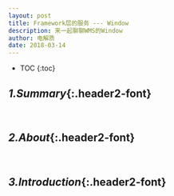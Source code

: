 ```yaml
---
layout: post
title: Framework层的服务 --- Window
description: 来一起聊聊WMS的Window
author: 电解质
date: 2018-03-14
---
```

* TOC
{:toc}
## *1.Summary*{:.header2-font}
&emsp;&emsp;
## *2.About*{:.header2-font}
&emsp;&emsp;
## *3.Introduction*{:.header2-font}



<!-- ## *4.Reference*{:.header2-font} -->

